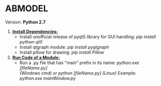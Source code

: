 # ABMODEL
Version: **Python 2.7**
1. <ins>**Install Dependencies:**</ins>
    <ul>
      <li>
          Install unofficial release of pyqt5 library for GUI handling: <i>pip install python-qt5</i>
      </li>
      <li>
          Install qtgraph module: <i>pip install pyqtgraph</i>
      </li>
      <li>
          Install pillow for drawing: <i> pip install Pillow </i>
      </li>
    </ul>
2. <ins>**Run Code of a Module:**</ins>
    <ul>
        <li>
            Run a .py file that has "main" prefix in its name: <i>python.exe [fileName.py]</li>(Windows cmd) or 
            <i>python [fileName.py] (Linux)</i>
            Example: <i> python.exe mainWindow.py</i>
        </li>
    </ul>
    
